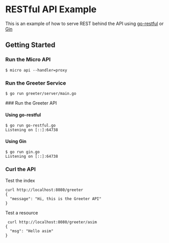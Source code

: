 # RESTful API Example

This is an example of how to serve REST behind the API using [go-restful](https://github.com/emicklei/go-restful) or [Gin](https://github.com/gin-gonic/gin)

## Getting Started

### Run the Micro API

```
$ micro api --handler=proxy
```

### Run the Greeter Service

```
$ go run greeter/server/main.go
```

### Run the Greeter API

#### Using go-restful

```
$ go run go-restful.go
Listening on [::]:64738
```

#### Using Gin
```
$ go run gin.go
Listening on [::]:64738
```

### Curl the API

Test the index
```
curl http://localhost:8080/greeter
{
  "message": "Hi, this is the Greeter API"
}
```

Test a resource
```
 curl http://localhost:8080/greeter/asim
{
  "msg": "Hello asim"
}
```
